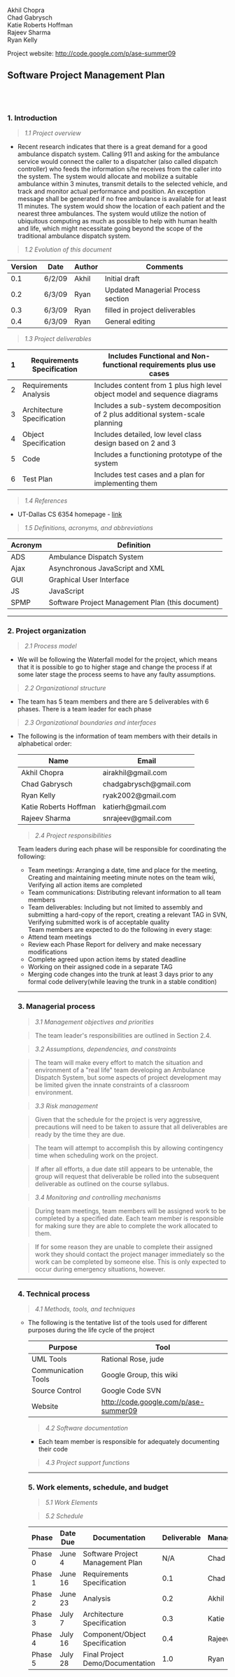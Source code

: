Akhil Chopra<br>
Chad Gabrysch<br>
Katie Roberts Hoffman<br>
Rajeev Sharma<br>
Ryan Kelly<br>

Project website: <a href='http://code.google.com/p/ase-summer09'>http://code.google.com/p/ase-summer09</a>

<h2>Software Project Management Plan</h2>

<br>
<br>
<h3>1. Introduction</h3>

<blockquote><i>1.1 Project overview</i></blockquote>

<ul><li>Recent research indicates that there is a great demand for a good ambulance dispatch system. Calling 911 and asking for the ambulance service would connect the caller to a dispatcher (also called dispatch controller) who feeds the information s/he receives from the caller into the system. The system would allocate and mobilize a suitable ambulance within 3 minutes, transmit details to the selected vehicle, and track and monitor actual performance and position. An exception message shall be generated if no free ambulance is available for at least 11 minutes. The system would show the location of each patient and the nearest three ambulances. The system would utilize the notion of ubiquitous computing as much as possible to help with human health and life, which might necessitate going beyond the scope of the traditional ambulance dispatch system.</li></ul>

<blockquote><i>1.2 Evolution of this document</i></blockquote>

<table><thead><th> <b>Version</b> </th><th> <b>Date</b> </th><th> <b>Author</b> </th><th> <b>Comments</b> </th></thead><tbody>
<tr><td> 0.1            </td><td> 6/2/09      </td><td> Akhil         </td><td> Initial draft   </td></tr>
<tr><td> 0.2            </td><td> 6/3/09      </td><td> Ryan          </td><td> Updated Managerial Process section </td></tr>
<tr><td> 0.3            </td><td> 6/3/09      </td><td> Ryan          </td><td> filled in project deliverables </td></tr>
<tr><td> 0.4            </td><td> 6/3/09      </td><td> Ryan          </td><td> General editing </td></tr></tbody></table>

<blockquote><i>1.3 Project deliverables</i></blockquote>

<table><thead><th> 1 </th><th> Requirements Specification </th><th> Includes Functional and Non-functional requirements plus use cases </th></thead><tbody>
<tr><td> 2 </td><td> Requirements Analysis      </td><td> Includes content from 1 plus high level object model and sequence diagrams </td></tr>
<tr><td> 3 </td><td> Architecture Specification </td><td> Includes a sub-system decomposition of 2 plus additional system-scale planning </td></tr>
<tr><td> 4 </td><td> Object Specification       </td><td> Includes detailed, low level class design based on 2 and 3         </td></tr>
<tr><td> 5 </td><td> Code                       </td><td> Includes a functioning prototype of the system                     </td></tr>
<tr><td> 6 </td><td> Test Plan                  </td><td> Includes test cases and a plan for implementing them               </td></tr></tbody></table>



<blockquote><i>1.4 References</i></blockquote>

<ul><li>UT-Dallas CS 6354 homepage - <a href='http://www.utdallas.edu/~chung/CS6354/'>link</a></li></ul>

<blockquote><i>1.5 Definitions, acronyms, and abbreviations</i></blockquote>

<table><thead><th> <b>Acronym</b> </th><th> <b>Definition</b> </th></thead><tbody>
<tr><td> ADS            </td><td> Ambulance Dispatch System </td></tr>
<tr><td> Ajax           </td><td> Asynchronous JavaScript and XML </td></tr>
<tr><td> GUI            </td><td> Graphical User Interface </td></tr>
<tr><td> JS             </td><td> JavaScript        </td></tr>
<tr><td> SPMP           </td><td> Software Project Management Plan (this document) </td></tr></tbody></table>

<hr />

<h3>2. Project organization</h3>

<blockquote><i>2.1 Process model</i></blockquote>

<ul><li>We will be following the Waterfall model for the project, which means that it is possible to go to higher stage and change the process if at some later stage the process seems to have any faulty assumptions.</li></ul>

<blockquote><i>2.2 Organizational structure</i></blockquote>

<ul><li>The team has 5 team members and there are 5 deliverables with 6 phases. There is a team leader for each phase</li></ul>

<blockquote><i>2.3 Organizational boundaries and interfaces</i></blockquote>

<ul><li>The following is the information of team members with their details in alphabetical order:<br>
<table><thead><th> <b>Name</b> </th><th> <b>Email</b> </th></thead><tbody>
<tr><td> Akhil Chopra	</td><td> airakhil@gmail.com </td></tr>
<tr><td> Chad Gabrysch </td><td> chadgabrysch@gmail.com </td></tr>
<tr><td> Ryan Kelly  </td><td> ryak2002@gmail.com </td></tr>
<tr><td> Katie Roberts Hoffman </td><td> katierh@gmail.com </td></tr>
<tr><td> Rajeev Sharma </td><td> snrajeev@gmail.com </td></tr></li></ul></tbody></table>

<blockquote><i>2.4 Project responsibilities</i></blockquote>

Team leaders during each phase will be responsible for coordinating the following:<br>
<ul><li>Team meetings: Arranging a date, time and place for the meeting, Creating and maintaining meeting minute notes on the team wiki, Verifying all action items are completed<br>
</li><li>Team communications: Distributing relevant information to all team members<br>
</li><li>Team deliverables: Including but not limited to assembly and submitting a hard-copy of the report, creating a relevant TAG in SVN, Verifying submitted work is of acceptable quality<br>
Team members are expected to do the following in every stage:<br>
</li><li>Attend team meetings<br>
</li><li>Review each Phase Report for delivery and make necessary modifications<br>
</li><li>Complete agreed upon action items by stated deadline<br>
</li><li>Working on their assigned code in a separate TAG<br>
</li><li>Merging code changes into the trunk at least 3 days prior to any formal code delivery(while leaving the trunk in a stable condition)</li></ul>

<hr />

<h3>3. Managerial process</h3>

<blockquote><i>3.1 Management objectives and priorities</i></blockquote>

<blockquote>The team leader's responsibilities are outlined in Section 2.4.</blockquote>

<blockquote><i>3.2 Assumptions, dependencies, and constraints</i></blockquote>

<blockquote>The team will make every effort to match the situation and environment of a "real life" team developing an Ambulance Dispatch System, but some aspects of project development may be limited given the innate constraints of a classroom environment.</blockquote>

<blockquote><i>3.3 Risk management</i></blockquote>

<blockquote>Given that the schedule for the project is very aggressive, precautions will need to be taken to assure that all deliverables are ready by the time they are due.</blockquote>

<blockquote>The team will attempt to accomplish this by allowing contingency time when scheduling work on the project.</blockquote>

<blockquote>If after all efforts, a due date still appears to be untenable, the group will request that deliverable be rolled into the subsequent deliverable as outlined on the course syllabus.</blockquote>

<blockquote><i>3.4 Monitoring and controlling mechanisms</i></blockquote>

<blockquote>During team meetings, team members will be assigned work to be completed by a specified date.  Each team member is responsible for making sure they are able to complete the work allocated to them.</blockquote>

<blockquote>If for some reason they are unable to complete their assigned work they should contact the project manager immediately so the work can be completed by someone else.  This is only expected to occur during emergency situations, however.</blockquote>

<hr />

<h3>4. Technical process</h3>

<blockquote><i>4.1 Methods, tools, and techniques</i></blockquote>

<ul><li>The following is the tentative list of the tools used for different purposes during the life cycle of the project<br>
<table><thead><th> <b>Purpose</b> </th><th> <b>Tool</b></th></thead><tbody>
<tr><td> UML Tools      </td><td> Rational Rose, jude </td></tr>
<tr><td> Communication Tools </td><td> Google Group, this wiki </td></tr>
<tr><td> Source Control </td><td> Google Code SVN </td></tr>
<tr><td> Website        </td><td> <a href='http://code.google.com/p/ase-summer09'>http://code.google.com/p/ase-summer09</a> </td></tr></li></ul></tbody></table>

<blockquote><i>4.2 Software documentation</i></blockquote>

<ul><li>Each team member is responsible for adequately documenting their code</li></ul>

<blockquote><i>4.3 Project support functions</i></blockquote>

<hr />

<h3>5. Work elements, schedule, and budget</h3>

<blockquote><i>5.1 Work Elements</i></blockquote>

<blockquote><i>5.2 Schedule</i></blockquote>

<table><thead><th> <b>Phase</b> </th><th> <b>Date Due</b> </th><th> <b>Documentation</b> </th><th> <b>Deliverable</b> </th><th> <b>Manager</b> </th></thead><tbody>
<tr><td> Phase 0      </td><td> June 4          </td><td> Software Project Management Plan </td><td> N/A                </td><td> Chad           </td></tr>
<tr><td> Phase 1      </td><td> June 16         </td><td> Requirements Specification </td><td> 0.1                </td><td> Chad           </td></tr>
<tr><td> Phase 2      </td><td> June 23         </td><td> Analysis             </td><td> 0.2                </td><td> Akhil          </td></tr>
<tr><td> Phase 3      </td><td> July 7          </td><td> Architecture Specification </td><td> 0.3                </td><td> Katie          </td></tr>
<tr><td> Phase 4      </td><td> July 16         </td><td> Component/Object Specification </td><td> 0.4                </td><td> Rajeev         </td></tr>
<tr><td> Phase 5      </td><td> July 28         </td><td> Final Project Demo/Documentation </td><td> 1.0                </td><td> Ryan           </td></tr>